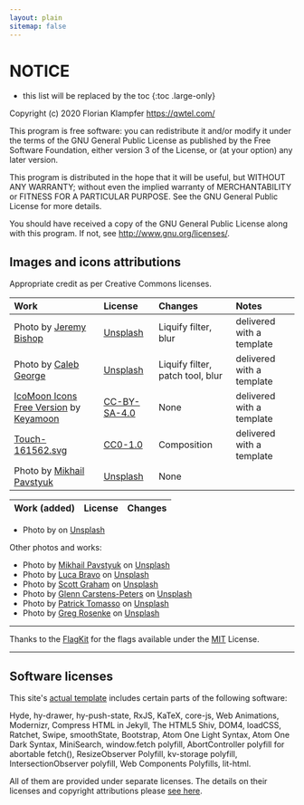 ```yaml
---
layout: plain
sitemap: false
---
```


# NOTICE

* this list will be replaced by the toc
{:toc .large-only}

Copyright (c) 2020 Florian Klampfer <https://qwtel.com/>

This program is free software: you can redistribute it and/or modify
it under the terms of the GNU General Public License as published by
the Free Software Foundation, either version 3 of the License, or
(at your option) any later version.

This program is distributed in the hope that it will be useful,
but WITHOUT ANY WARRANTY; without even the implied warranty of
MERCHANTABILITY or FITNESS FOR A PARTICULAR PURPOSE.  See the
GNU General Public License for more details.

You should have received a copy of the GNU General Public License
along with this program.  If not, see <http://www.gnu.org/licenses/>.


## Images and icons attributions
Appropriate credit as per Creative Commons licenses.

| Work                                                   | License        | Changes                           | Notes
|:-------------------------------------------------------|:---------------|:----------------------------------|:-
| Photo by [Jeremy Bishop][jb]                           | [Unsplash]     | Liquify filter, blur              | delivered with a template
| Photo by [Caleb George][cg]                            | [Unsplash]     | Liquify filter, patch tool, blur  | delivered with a template
| [IcoMoon Icons Free Version][11] by [Keyamoon][12]     | [CC-BY-SA-4.0] | None                              | delivered with a template
| [Touch-161562.svg][41]                                 | [CC0-1.0]      | Composition                       | delivered with a template
| Photo by [Mikhail Pavstyuk][ap1]                       | [Unsplash]     | None                              | 




| Work (added)                                           | License        | Changes
|:-------------------------------------------------------|:---------------|:-


* Photo by <a href="https://unsplash.com/@pavstyuk?utm_source=unsplash&utm_medium=referral&utm_content=creditCopyText"></a> on <a href="https://unsplash.com/s/photos/legal?utm_source=unsplash&utm_medium=referral&utm_content=creditCopyText">Unsplash</a>


Other photos and works:
* Photo by <a href="https://unsplash.com/@pavstyuk?utm_source=unsplash&utm_medium=referral&utm_content=creditCopyText">Mikhail Pavstyuk</a> on <a href="https://unsplash.com/s/photos/legal?utm_source=unsplash&utm_medium=referral&utm_content=creditCopyText">Unsplash</a>
* Photo by <a href="https://unsplash.com/@lucabravo?utm_source=unsplash&utm_medium=referral&utm_content=creditCopyText">Luca Bravo</a> on <a href="https://unsplash.com/s/photos/internet?utm_source=unsplash&utm_medium=referral&utm_content=creditCopyText">Unsplash</a>
* Photo by <a href="https://unsplash.com/@homajob?utm_source=unsplash&utm_medium=referral&utm_content=creditCopyText">Scott Graham</a> on <a href="https://unsplash.com/@homajob?utm_source=unsplash&utm_medium=referral&utm_content=creditCopyText">Unsplash</a>
* Photo by <a href="https://unsplash.com/@glenncarstenspeters?utm_source=unsplash&utm_medium=referral&utm_content=creditCopyText">Glenn Carstens-Peters</a> on <a href="https://unsplash.com/s/photos/typewriter?utm_source=unsplash&utm_medium=referral&utm_content=creditCopyText">Unsplash</a>
* Photo by <a href="https://unsplash.com/@impatrickt?utm_source=unsplash&utm_medium=referral&utm_content=creditCopyText">Patrick Tomasso</a> on <a href="https://unsplash.com/s/photos/article?utm_source=unsplash&utm_medium=referral&utm_content=creditCopyText">Unsplash</a>
* Photo by <a href="https://unsplash.com/@greg_rosenke?utm_source=unsplash&utm_medium=referral&utm_content=creditCopyText">Greg Rosenke</a> on <a href="https://unsplash.com/s/photos/lighting?utm_source=unsplash&utm_medium=referral&utm_content=creditCopyText">Unsplash</a>
  
  
     


[jb]: https://unsplash.com/photos/1braZySlEKA
[cg]: https://unsplash.com/photos/AtvuPUenaeI
[11]: https://icomoon.io/#icons-icomoon
[12]: http://keyamoon.com/
[41]: https://commons.wikimedia.org/wiki/File:Touch-161562.svg
[ap1]: https://unsplash.com/@pavstyuk?utm_source=unsplash&utm_medium=referral&utm_content=creditCopyText


----

Thanks to the [FlagKit](https://github.com/madebybowtie/FlagKit) for the flags available under the [MIT](https://github.com/madebybowtie/FlagKit/blob/master/LICENSE) License.

----


## Software licenses
This site's [actual template](https://hydejack.com/) includes certain parts of the following software:

Hyde, hy-drawer, hy-push-state, RxJS, KaTeX, core-js, Web Animations, Modernizr, Compress HTML in Jekyll, The HTML5 Shiv, DOM4, loadCSS, Ratchet, Swipe, smoothState, Bootstrap, Atom One Light Syntax, Atom One Dark Syntax, MiniSearch, window.fetch polyfill, AbortController polyfill for abortable fetch(), ResizeObserver Polyfill, kv-storage polyfill, IntersectionObserver polyfill, Web Components Polyfills, lit-html.

All of them are provided under separate licenses. The details on their licenses and copyright attributions please [see here](https://github.com/hydecorp/hydejack-site/blob/master/NOTICE.md).




[W3C-20150513]: licenses/W3C-20150513.md
[CC-BY-SA-4.0]: https://creativecommons.org/licenses/by-sa/4.0/
[CC-BY-SA-3.0]: https://creativecommons.org/licenses/by-sa/3.0/
[CC0-1.0]: https://creativecommons.org/publicdomain/zero/1.0/deed.en
[Unsplash]: https://unsplash.com/license

